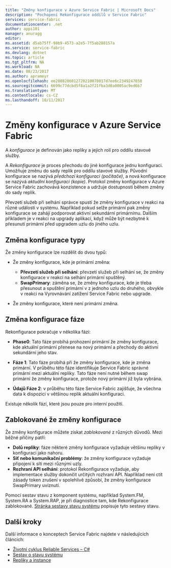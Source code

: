 ```yaml
---
title: "Změny konfigurace v Azure Service Fabric | Microsoft Docs"
description: "Pochopení Rekonfigurace oddílů v Service Fabric"
services: service-fabric
documentationcenter: .net
author: appi101
manager: anuragg
editor: 
ms.assetid: d5ab75ff-98b9-4573-a2e5-7f5ab288157a
ms.service: service-fabric
ms.devlang: dotnet
ms.topic: article
ms.tgt_pltfrm: NA
ms.workload: NA
ms.date: 08/23/2017
ms.author: aprameyr
ms.openlocfilehash: ee2808286012720210070817d7ee6c2349247858
ms.sourcegitcommit: 6699c77dcbd5f8a1a2f21fba3d0a0005ac9ed6b7
ms.translationtype: MT
ms.contentlocale: cs-CZ
ms.lasthandoff: 10/11/2017
---
```

# <a name="reconfiguration-in-azure-service-fabric"></a>Změny konfigurace v Azure Service Fabric
A *konfigurace* je definován jako repliky a jejich rolí pro oddílu stavové služby.

A *Rekonfigurace* je proces přechodu do jiné konfigurace jednu konfiguraci. Umožňuje změnu do sady replik pro oddílu stavové služby. Původní konfigurace se nazývá *předchozí konfiguraci (počítače)*, a nová konfigurace se nazývá *aktuální konfiguraci (kopie)*. Protokol změny konfigurace v Azure Service Fabric zachovává konzistence a udržuje dostupnosti během změny do sady replik.

Převzetí služeb při selhání správce spustí že změny konfigurace v reakci na různé události v systému. Například pokud selže primární pak změny konfigurace se zahájí podporovat aktivní sekundární primárnímu. Dalším příkladem je v reakci na upgrady aplikací, když může být nezbytné k přesunutí primární před upgradem uzlu do jiného uzlu.

## <a name="reconfiguration-types"></a>Změna konfigurace typy
Že změny konfigurace lze rozdělit do dvou typů:

- Že změny konfigurace, kde je primární změna:
    - **Převzetí služeb při selhání**: převzetí služeb při selhání se, že změny konfigurace v reakci na selhání primární spuštěný.
    - **SwapPrimary**: záměna se, že změny konfigurace, kde je třeba přesunout a spuštění primární v z jednoho uzlu do druhého, obvykle v reakci na Vyrovnávání zatížení Service Fabric nebo upgrade.

- Že změny konfigurace, které není primární změna.

## <a name="reconfiguration-phases"></a>Změna konfigurace fáze
Rekonfigurace pokračuje v několika fází:

- **Phase0**: Tato fáze probíhá prohození primární že změny konfigurace, kde aktuální primární přenese na nový primární a přechody do aktivní sekundární jeho stav.

- **Fáze 1**: Tato fáze probíhá při že změny konfigurace, kde je změna primární. V průběhu této fáze identifikuje Service Fabric správné primární mezi aktuální repliky. Tato fáze není nutné během swap primární že změny konfigurace, protože nový primární již byla vybrána. 

- **Údajů Fáze 2**: v průběhu této fáze Service Fabric zajišťuje, že všechna data k dispozici v většinou replik aktuální konfiguraci.

Existuje několik fází, které jsou pouze pro interní použití.

## <a name="stuck-reconfigurations"></a>Zablokované že změny konfigurace
Že změny konfigurace můžete získat *zablokované* z různých důvodů. Mezi běžné příčiny patří:

- **Dolů repliky**: fáze některé změny konfigurace vyžaduje většinu repliky v konfiguraci jako nahoru.
- **Síť nebo komunikační problémy**: že změny konfigurace vyžaduje připojení k síti mezi různými uzly.
- **Rozhraní API selhání**: protokol Rekonfigurace vyžaduje, aby implementace služby dokončit určitých rozhraní API. Například není ctít zásady token zrušení v spolehlivě způsobí, že změny konfigurace SwapPrimary uvíznutí.

Pomocí sestav stavu z komponent systému, například System.FM, System.RA a System.RAP, je při diagnostice tam, kde Rekonfigurace zablokované. [Stránka sestavy stavu systému](service-fabric-understand-and-troubleshoot-with-system-health-reports.md) popisuje tyto sestavy stavu.

## <a name="next-steps"></a>Další kroky
Další informace o konceptech Service Fabric najdete v následujících článcích:

- [Životní cyklus Reliable Services – C#](service-fabric-reliable-services-lifecycle.md)
- [Sestav o stavu systému](service-fabric-understand-and-troubleshoot-with-system-health-reports.md)
- [Repliky a instance](service-fabric-concepts-replica-lifecycle.md)
